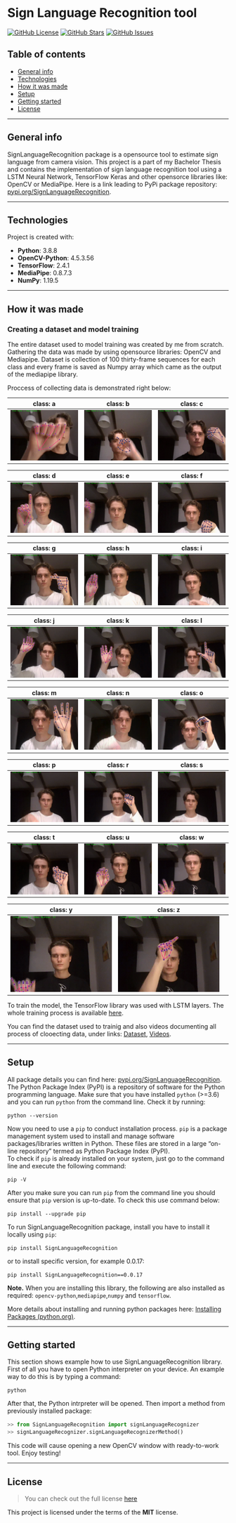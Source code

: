 # Sign Language Recognition tool
[![GitHub License](https://img.shields.io/github/license/JanBinkowski/SignLanguageRecognition?style=plastic)](https://github.com/JanBinkowski/SignLanguageRecognition/blob/master/LICENSE)  [![GitHub Stars](https://img.shields.io/github/stars/JanBinkowski/SignLanguageRecognition?style=plastic)](https://github.com/JanBinkowski/SignLanguageRecognition/stargazers) [![GitHub Issues](https://img.shields.io/github/issues/JanBinkowski/SignLanguageRecognition?style=plastic)](https://github.com/JanBinkowski/SignLanguageRecognition/issues)
## Table of contents
* [General info](#general-info)
* [Technologies](#technologies)
* [How it was made](#how-it-was-made) 
* [Setup](#setup)
* [Getting started](#getting-started)
* [License](#license)

---

## General info
SignLanguageRecognition package is a opensource tool to estimate sign language from camera vision. This project is a part of   my Bachelor Thesis and contains the implementation of sign language recognition tool using a LSTM Neural Network, TensorFlow Keras and other opensorce libraries like: OpenCV or MediaPipe.
Here is a link leading to PyPi package repository: [pypi.org/SignLanguageRecognition](https://pypi.org/project/SignLanguageRecognition/).
	
---	
	
## Technologies
Project is created with:
* **Python**: 3.8.8
* **OpenCV-Python**: 4.5.3.56
* **TensorFlow**: 2.4.1
* **MediaPipe**: 0.8.7.3
* **NumPy**: 1.19.5

---	

## How it was made
### Creating a dataset and model training
The entire dataset used to model training was created by me from scratch. Gathering the data 
was made by using opensource libraries: OpenCV and Mediapipe. Dataset is collection of 100 thirty-frame sequences for each class
and every frame is saved as Numpy array which came as the output of the mediapipe library.

Proccess of collecting data is demonstrated right below:


| class: a            |  class: b |  class: c |
:-------------------------:|:-------------------------:|:-------------------------:
![a_gif.gif](https://github.com/JanBinkowski/SignLanguageRecognition/blob/master/FILES_FOR_README/a_gif.gif?raw=true) |  ![b_gif.gif](https://github.com/JanBinkowski/SignLanguageRecognition/blob/master/FILES_FOR_README/b_gif.gif?raw=true) | ![c_gif.gif](https://github.com/JanBinkowski/SignLanguageRecognition/blob/master/FILES_FOR_README/c_gif.gif?raw=true)

| class: d            |  class: e |  class: f |
:-------------------------:|:-------------------------:|:-------------------------:
![d_gif.gif](https://github.com/JanBinkowski/SignLanguageRecognition/blob/master/FILES_FOR_README/d_gif.gif?raw=true) |  ![e_gif.gif](https://github.com/JanBinkowski/SignLanguageRecognition/blob/master/FILES_FOR_README/e_gif.gif?raw=true) | ![f_gif.gif](https://github.com/JanBinkowski/SignLanguageRecognition/blob/master/FILES_FOR_README/f_gif.gif?raw=true)

| class: g            |  class: h |  class: i |
:-------------------------:|:-------------------------:|:-------------------------:
![g_gif.gif](https://github.com/JanBinkowski/SignLanguageRecognition/blob/master/FILES_FOR_README/g_gif.gif?raw=true) |  ![h_gif.gif](https://github.com/JanBinkowski/SignLanguageRecognition/blob/master/FILES_FOR_README/h_gif.gif?raw=true) | ![i_gif.gif](https://github.com/JanBinkowski/SignLanguageRecognition/blob/master/FILES_FOR_README/i_gif.gif?raw=true)

| class: j            |  class: k |  class: l |
:-------------------------:|:-------------------------:|:-------------------------:
![j_gif.gif](https://github.com/JanBinkowski/SignLanguageRecognition/blob/master/FILES_FOR_README/j_gif.gif?raw=true) |  ![k_gif.gif](https://github.com/JanBinkowski/SignLanguageRecognition/blob/master/FILES_FOR_README/k_gif.gif?raw=true) | ![l_gif.gif](https://github.com/JanBinkowski/SignLanguageRecognition/blob/master/FILES_FOR_README/l_gif.gif?raw=true)

| class: m            |  class: n |  class: o |
:-------------------------:|:-------------------------:|:-------------------------:
![m_gif.gif](https://github.com/JanBinkowski/SignLanguageRecognition/blob/master/FILES_FOR_README/m_gif.gif?raw=true) |  ![n_gif.gif](https://github.com/JanBinkowski/SignLanguageRecognition/blob/master/FILES_FOR_README/n_gif.gif?raw=true) | ![o_gif.gif](https://github.com/JanBinkowski/SignLanguageRecognition/blob/master/FILES_FOR_README/o_gif.gif?raw=true)

| class: p            |  class: r |  class: s |
:-------------------------:|:-------------------------:|:-------------------------:
![o_gif.gif](https://github.com/JanBinkowski/SignLanguageRecognition/blob/master/FILES_FOR_README/p_gif.gif?raw=true) |  ![r_gif.gif](https://github.com/JanBinkowski/SignLanguageRecognition/blob/master/FILES_FOR_README/r_gif.gif?raw=true) | ![s_gif.gif](https://github.com/JanBinkowski/SignLanguageRecognition/blob/master/FILES_FOR_README/s_gif.gif?raw=true)

| class: t            |  class: u |  class: w |
:-------------------------:|:-------------------------:|:-------------------------:
![t_gif.gif](https://github.com/JanBinkowski/SignLanguageRecognition/blob/master/FILES_FOR_README/t_gif.gif?raw=true) |  ![u_gif.gif](https://github.com/JanBinkowski/SignLanguageRecognition/blob/master/FILES_FOR_README/u_gif.gif?raw=true) | ![w_gif.gif](https://github.com/JanBinkowski/SignLanguageRecognition/blob/master/FILES_FOR_README/w_gif.gif?raw=true)

| class: y            |  class: z | |
:-------------------------:|:-------------------------:|:-------------------------:
![y_gif.gif](https://github.com/JanBinkowski/SignLanguageRecognition/blob/master/FILES_FOR_README/y_gif.gif?raw=true) |  ![z_gif.gif](https://github.com/JanBinkowski/SignLanguageRecognition/blob/master/FILES_FOR_README/z_gif.gif?raw=true) | |

To train the model, the TensorFlow library was used with LSTM layers. The whole training
process is available [here](https://github.com/JanBinkowski/SignLanguageRecognition/blob/master/SignLanguageRecognitionLearning/SignLanguageRecognition.ipynb).

You can find the dataset used to trainig and also videos documenting all process of clooecting data,
under links: [Dataset](https://drive.google.com/file/d/1ipnue2P9MREYFcN-F5y8EEaW36cJl9MF/view?usp=sharing), [Videos](https://drive.google.com/file/d/1SeL21DYmnRUorSeyijdz6ZX5SyhNTqID/view?usp=sharing).

---

## Setup 
All package details you can find here: [pypi.org/SignLanguageRecognition](https://pypi.org/project/SignLanguageRecognition/).
The Python Package Index (PyPI) is a repository of software for the Python programming language.
Make sure that you have installed ```python``` (>=3.6) and you can run ```python``` from the command line. Check it by running:
```
python --version
```
Now you need to use a ```pip``` to conduct installation process. ```pip``` is a package management system used to install and manage software packages/libraries written in Python. These files are stored in a large “on-line repository” termed as Python Package Index (PyPI).  
To check if ```pip``` is already installed on your system, just go to the command line and execute the following command:
```
pip -V
```
After you make sure you can run ```pip``` from the command line you should ensure that ```pip``` version is up-to-date. To check this use command below:
```
pip install --upgrade pip
```
To run SignLanguageRecognition package, install you have to install it locally using ```pip```:
```
pip install SignLanguageRecognition
```
 or to install specific version, for example 0.0.17:
 ```
 pip install SignLanguageRecognition==0.0.17
 ```

**Note.** When you are installing this library, the following are also installed as required: ```opencv-python```,```mediapipe```,```numpy``` and ```tensorflow```.
 
More details about installing and running python packages here: [Installing Packages (python.org)](https://packaging.python.org/tutorials/installing-packages/).

---

## Getting started
This section shows example how to use SignLanguageRecognition library.
First of all you have to open Python interpreter on your device. An example way to do this is by typing a command:
```
python
```
After that, the Python intrpreter will be opened. Then import a method from previously installed package:
```python
>> from SignLanguageRecognition import signLanguageRecognizer
>> signLanguageRecognizer.signLanguageRecognizerMethod()
```
This code will cause opening a new OpenCV window with ready-to-work tool.
Enjoy testing!

---

## License
>You can check out the full license [here](https://github.com/JanBinkowski/SignLanguageRecognition/blob/master/LICENSE)

This project is licensed under the terms of the **MIT** license.
